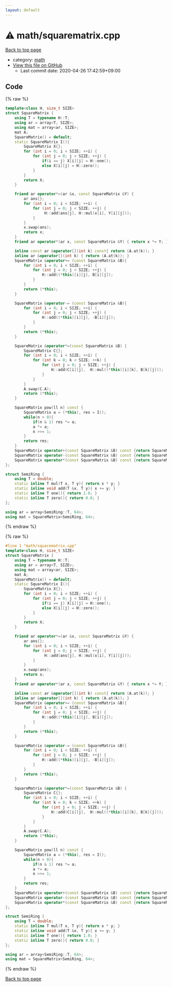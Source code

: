 ```yaml
---
layout: default
---
```


<!-- mathjax config similar to math.stackexchange -->
<script type="text/javascript" async
  src="https://cdnjs.cloudflare.com/ajax/libs/mathjax/2.7.5/MathJax.js?config=TeX-MML-AM_CHTML">
</script>
<script type="text/x-mathjax-config">
  MathJax.Hub.Config({
    TeX: { equationNumbers: { autoNumber: "AMS" }},
    tex2jax: {
      inlineMath: [ ['$','$'] ],
      processEscapes: true
    },
    "HTML-CSS": { matchFontHeight: false },
    displayAlign: "left",
    displayIndent: "2em"
  });
</script>

<script type="text/javascript" src="https://cdnjs.cloudflare.com/ajax/libs/jquery/3.4.1/jquery.min.js"></script>
<script src="https://cdn.jsdelivr.net/npm/jquery-balloon-js@1.1.2/jquery.balloon.min.js" integrity="sha256-ZEYs9VrgAeNuPvs15E39OsyOJaIkXEEt10fzxJ20+2I=" crossorigin="anonymous"></script>
<script type="text/javascript" src="../../assets/js/copy-button.js"></script>
<link rel="stylesheet" href="../../assets/css/copy-button.css" />


# :warning: math/squarematrix.cpp

<a href="../../index.html">Back to top page</a>

* category: <a href="../../index.html#7e676e9e663beb40fd133f5ee24487c2">math</a>
* <a href="{{ site.github.repository_url }}/blob/master/math/squarematrix.cpp">View this file on GitHub</a>
    - Last commit date: 2020-04-26 17:42:59+09:00




## Code

<a id="unbundled"></a>
{% raw %}
```cpp
template<class H, size_t SIZE>
struct SquareMatrix {
    using T = typename H::T;
    using ar = array<T, SIZE>;
    using mat = array<ar, SIZE>;
    mat A;
    SquareMatrix() = default;
    static SquareMatrix I(){
        SquareMatrix X{};
        for (int i = 0; i < SIZE; ++i) {
            for (int j = 0; j < SIZE; ++j) {
                if(i == j) X[i][j] = H::one();
                else X[i][j] = H::zero();
            }
        }
        return X;
    }

    friend ar operator*=(ar &x, const SquareMatrix &Y) {
        ar ans{};
        for (int i = 0; i < SIZE; ++i) {
            for (int j = 0; j < SIZE; ++j) {
                 H::add(ans[j], H::mul(x[i], Y[i][j]));
            }
        }
        x.swap(ans);
        return x;
    }
    friend ar operator*(ar x, const SquareMatrix &Y) { return x *= Y; }

    inline const ar &operator[](int k) const{ return (A.at(k)); }
    inline ar &operator[](int k) { return (A.at(k)); }
    SquareMatrix &operator+= (const SquareMatrix &B){
        for (int i = 0; i < SIZE; ++i) {
            for (int j = 0; j < SIZE; ++j) {
                H::add((*this)[i][j], B[i][j]);
            }
        }
        return (*this);
    }

    SquareMatrix &operator-= (const SquareMatrix &B){
        for (int i = 0; i < SIZE; ++i) {
            for (int j = 0; j < SIZE; ++j) {
                H::add((*this)[i][j], -B[i][j]);
            }
        }
        return (*this);
    }

    SquareMatrix &operator*=(const SquareMatrix &B) {
        SquareMatrix C{};
        for (int i = 0; i < SIZE; ++i) {
            for (int k = 0; k < SIZE; ++k) {
                for (int j = 0; j < SIZE; ++j) {
                    H::add(C[i][j],  H::mul((*this)[i][k], B[k][j]));
                }
            }
        }
        A.swap(C.A);
        return (*this);
    }

    SquareMatrix pow(ll n) const {
        SquareMatrix a = (*this), res = I();
        while(n > 0){
            if(n & 1) res *= a;
            a *= a;
            n >>= 1;
        }
        return res;
    }
    SquareMatrix operator+(const SquareMatrix &B) const {return SquareMatrix(*this) += B;}
    SquareMatrix operator-(const SquareMatrix &B) const {return SquareMatrix(*this) -= B;}
    SquareMatrix operator*(const SquareMatrix &B) const {return SquareMatrix(*this) *= B;}
};

struct SemiRing {
    using T = double;
    static inline T mul(T x, T y){ return x * y; }
    static inline void add(T &x, T y){ x += y; }
    static inline T one(){ return 1.0; }
    static inline T zero(){ return 0.0; }
};

using ar = array<SemiRing::T, 64>;
using mat = SquareMatrix<SemiRing, 64>;

```
{% endraw %}

<a id="bundled"></a>
{% raw %}
```cpp
#line 1 "math/squarematrix.cpp"
template<class H, size_t SIZE>
struct SquareMatrix {
    using T = typename H::T;
    using ar = array<T, SIZE>;
    using mat = array<ar, SIZE>;
    mat A;
    SquareMatrix() = default;
    static SquareMatrix I(){
        SquareMatrix X{};
        for (int i = 0; i < SIZE; ++i) {
            for (int j = 0; j < SIZE; ++j) {
                if(i == j) X[i][j] = H::one();
                else X[i][j] = H::zero();
            }
        }
        return X;
    }

    friend ar operator*=(ar &x, const SquareMatrix &Y) {
        ar ans{};
        for (int i = 0; i < SIZE; ++i) {
            for (int j = 0; j < SIZE; ++j) {
                 H::add(ans[j], H::mul(x[i], Y[i][j]));
            }
        }
        x.swap(ans);
        return x;
    }
    friend ar operator*(ar x, const SquareMatrix &Y) { return x *= Y; }

    inline const ar &operator[](int k) const{ return (A.at(k)); }
    inline ar &operator[](int k) { return (A.at(k)); }
    SquareMatrix &operator+= (const SquareMatrix &B){
        for (int i = 0; i < SIZE; ++i) {
            for (int j = 0; j < SIZE; ++j) {
                H::add((*this)[i][j], B[i][j]);
            }
        }
        return (*this);
    }

    SquareMatrix &operator-= (const SquareMatrix &B){
        for (int i = 0; i < SIZE; ++i) {
            for (int j = 0; j < SIZE; ++j) {
                H::add((*this)[i][j], -B[i][j]);
            }
        }
        return (*this);
    }

    SquareMatrix &operator*=(const SquareMatrix &B) {
        SquareMatrix C{};
        for (int i = 0; i < SIZE; ++i) {
            for (int k = 0; k < SIZE; ++k) {
                for (int j = 0; j < SIZE; ++j) {
                    H::add(C[i][j],  H::mul((*this)[i][k], B[k][j]));
                }
            }
        }
        A.swap(C.A);
        return (*this);
    }

    SquareMatrix pow(ll n) const {
        SquareMatrix a = (*this), res = I();
        while(n > 0){
            if(n & 1) res *= a;
            a *= a;
            n >>= 1;
        }
        return res;
    }
    SquareMatrix operator+(const SquareMatrix &B) const {return SquareMatrix(*this) += B;}
    SquareMatrix operator-(const SquareMatrix &B) const {return SquareMatrix(*this) -= B;}
    SquareMatrix operator*(const SquareMatrix &B) const {return SquareMatrix(*this) *= B;}
};

struct SemiRing {
    using T = double;
    static inline T mul(T x, T y){ return x * y; }
    static inline void add(T &x, T y){ x += y; }
    static inline T one(){ return 1.0; }
    static inline T zero(){ return 0.0; }
};

using ar = array<SemiRing::T, 64>;
using mat = SquareMatrix<SemiRing, 64>;

```
{% endraw %}

<a href="../../index.html">Back to top page</a>

